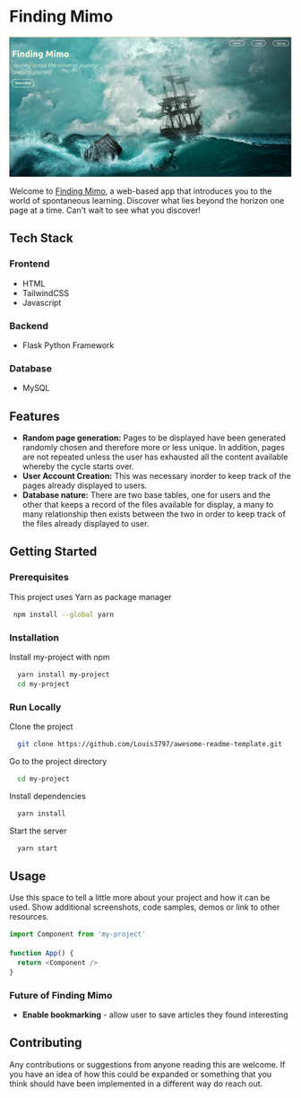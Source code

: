 # Finding Mimo

<div align="center"> 
  <img src="screenshot2.png" alt="appscreenshot" />
</div>

Welcome to [Finding Mimo](https://karenmiano.pythonanywhere.com/), a web-based app that introduces you to the world of spontaneous learning. Discover what lies beyond the horizon one page at a time. Can't wait to see what you discover! 

## Tech Stack

### Frontend
* HTML
* TailwindCSS
* Javascript


### Backend
* Flask Python Framework

### Database
* MySQL


<!-- Features -->
## Features

- **Random page generation:** Pages to be displayed have been generated randomly chosen and therefore more or less unique. In addition, pages are not repeated unless the user has exhausted all the content available whereby the cycle starts over.
- **User Account Creation:** This was necessary inorder to keep track of the pages already displayed to users. 
- **Database nature:** There are two base tables, one for users and the other that keeps a record of the files available for display, a many to many relationship then exists between the two in order to keep track of the files already displayed to user.


## Getting Started

<!-- Prerequisites -->
### Prerequisites

This project uses Yarn as package manager

```bash
 npm install --global yarn
```

<!-- Installation -->
### Installation

Install my-project with npm

```bash
  yarn install my-project
  cd my-project
```


<!-- Run Locally -->
### Run Locally

Clone the project

```bash
  git clone https://github.com/Louis3797/awesome-readme-template.git
```

Go to the project directory

```bash
  cd my-project
```

Install dependencies

```bash
  yarn install
```

Start the server

```bash
  yarn start
```


<!-- Usage -->
## Usage

Use this space to tell a little more about your project and how it can be used. Show additional screenshots, code samples, demos or link to other resources.


```javascript
import Component from 'my-project'

function App() {
  return <Component />
}
```


### Future of Finding Mimo

* **Enable bookmarking** - allow user to save articles they found interesting

<!-- Contributing -->
## Contributing

Any contributions or suggestions from anyone reading this are welcome. If you have an idea of how this could be expanded or something that you think should have been implemented in a different way do reach out.

